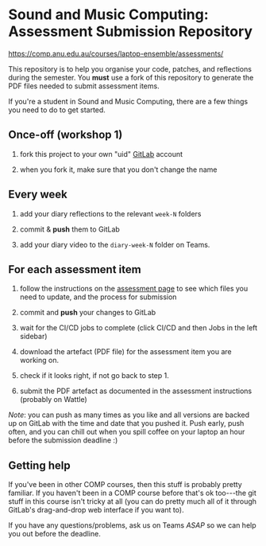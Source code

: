 # Sound and Music Computing: Assessment Submission Repository

<https://comp.anu.edu.au/courses/laptop-ensemble/assessments/>

This repository is to help you organise your code, patches, and reflections during the semester. You **must** use a fork of this repository to generate the PDF files needed to submit assessment items.

If you're a student in Sound and Music Computing, there are a few things you need to do to get started.

## Once-off (workshop 1)

1. fork this project to your own "uid" [GitLab](https://gitlab.cecs.anu.edu.au/)
   account

2. when you fork it, make sure that you don't change the name

## Every week

1. add your diary reflections to the relevant `week-N` folders 

2. commit & **push** them to GitLab

3. add your diary video to the `diary-week-N` folder on Teams.

## For each assessment item

1. follow the instructions on the [assessment page](https://comp.anu.edu.au/courses/laptop-ensemble/assessments/) to see which files you need to update, and the process for submission 

2. commit and **push** your changes to GitLab

3. wait for the CI/CD jobs to complete (click CI/CD and then Jobs in the left sidebar)

4. download the artefact (PDF file) for the assessment item you are working on.

5. check if it looks right, if not go back to step 1.

6. submit the PDF artefact as documented in the assessment instructions (probably on Wattle)

_Note_: you can push as many times as you like and all versions are backed up on GitLab with 
the time and date that you pushed it. Push early, push often, and you can
chill out when you spill coffee on your laptop an hour before the submission
deadline :)

## Getting help

If you've been in other COMP courses, then this stuff is probably pretty
familiar. If you haven't been in a COMP course before that's ok too---the git
stuff in this course isn't tricky at all (you can do pretty much all of it
through GitLab's drag-and-drop web interface if you want to).

If you have any questions/problems, ask us on Teams _ASAP_ so we can help you
out before the deadline.

